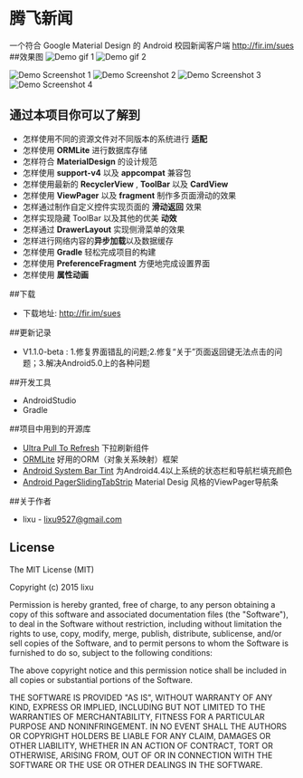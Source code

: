 腾飞新闻
========
一个符合 Google Material Design 的 Android 校园新闻客户端  http://fir.im/sues
##效果图
![Demo gif 1][1] ![Demo gif 2][2]

![Demo Screenshot 1][3]
![Demo Screenshot 2][4]
![Demo Screenshot 3][5]
![Demo Screenshot 4][6]

## 通过本项目你可以了解到
* 怎样使用不同的资源文件对不同版本的系统进行 **适配**
* 怎样使用 **ORMLite** 进行数据库存储
* 怎样符合 **MaterialDesign** 的设计规范
* 怎样使用 **support-v4** 以及 **appcompat** 兼容包
* 怎样使用最新的 **RecyclerView** , **ToolBar** 以及 **CardView**
* 怎样使用 **ViewPager** 以及 **fragment** 制作多页面滑动的效果
* 怎样通过制作自定义控件实现页面的 **滑动返回** 效果
* 怎样实现隐藏 ToolBar 以及其他的优美 **动效**
* 怎样通过 **DrawerLayout** 实现侧滑菜单的效果
* 怎样进行网络内容的**异步加载**以及数据缓存
* 怎样使用 **Gradle** 轻松完成项目的构建
* 怎样使用 **PreferenceFragment** 方便地完成设置界面
* 怎样使用 **属性动画**

##下载
* 下载地址: http://fir.im/sues

##更新记录
* V1.1.0-beta : 1.修复界面错乱的问题;2.修复“关于”页面返回键无法点击的问题；3.解决Android5.0上的各种问题

##开发工具
* AndroidStudio
* Gradle

##项目中用到的开源库
* [Ultra Pull To Refresh](https://github.com/liaohuqiu/android-Ultra-Pull-To-Refresh) 下拉刷新组件
* [ORMLite](https://github.com/j256/ormlite-android) 好用的ORM（对象关系映射）框架
* [Android System Bar Tint](https://github.com/jgilfelt/SystemBarTint) 为Android4.4以上系统的状态栏和导航栏填充颜色
* [Android PagerSlidingTabStrip](https://github.com/jpardogo/PagerSlidingTabStrip) Material Desig 风格的ViewPager导航条

##关于作者
* lixu - <lixu9527@gmail.com>

## License

The MIT License (MIT)

Copyright (c) 2015 lixu

Permission is hereby granted, free of charge, to any person obtaining a copy
of this software and associated documentation files (the "Software"), to deal
in the Software without restriction, including without limitation the rights
to use, copy, modify, merge, publish, distribute, sublicense, and/or sell
copies of the Software, and to permit persons to whom the Software is
furnished to do so, subject to the following conditions:

The above copyright notice and this permission notice shall be included in all
copies or substantial portions of the Software.

THE SOFTWARE IS PROVIDED "AS IS", WITHOUT WARRANTY OF ANY KIND, EXPRESS OR
IMPLIED, INCLUDING BUT NOT LIMITED TO THE WARRANTIES OF MERCHANTABILITY,
FITNESS FOR A PARTICULAR PURPOSE AND NONINFRINGEMENT. IN NO EVENT SHALL THE
AUTHORS OR COPYRIGHT HOLDERS BE LIABLE FOR ANY CLAIM, DAMAGES OR OTHER
LIABILITY, WHETHER IN AN ACTION OF CONTRACT, TORT OR OTHERWISE, ARISING FROM,
OUT OF OR IN CONNECTION WITH THE SOFTWARE OR THE USE OR OTHER DEALINGS IN THE
SOFTWARE.



[1]: ./art/content.gif
[2]: ./art/start.gif
[3]: ./art/screenshot-1.png
[4]: ./art/screenshot-2.png
[5]: ./art/screenshot-3.png
[6]: ./art/screenshot-4.png
